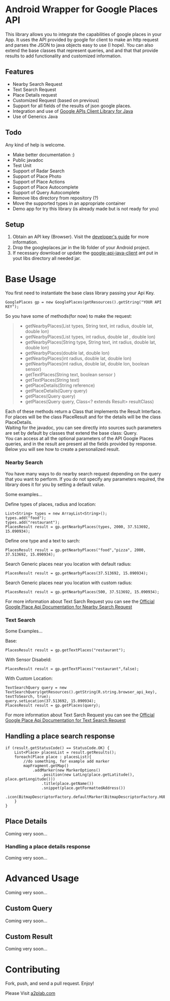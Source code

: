 # Android Wrapper for Google Places API

This library allows you to integrate the capabilities of google places in your App.
It uses the API provided by google for client to make an http request and parses the JSON to java objects easy to use (I hope).
You can also extend the base classes that represent queries, and and that that provide results to add functionality and customized information.

## Features

- Nearby  Search Request
- Text Search Request
- Place Details request
- Customized Request (based on previous)
- Support for all fields of the results of json google places.
- Integration and use of <a href="https://code.google.com/p/google-api-java-client/">Google APIs Client Library for Java</a>
- Use of Generics Java

## Todo

Any kind of help is welcome.

- Make better documentation :)
- Public javadoc
- Test Unit
- Support of Radar Search
- Support of Place Photo
- Support of Place Actions
- Support of Place Autocomplete
- Support of Query Autocomplete
- Remove libs directory from repository (?)
- Move the supported types in an appropriate container
- Demo app for try this library (is already made but is not ready for you)

## Setup

1. Obtain an API key (Browser).  Visit the <a href="https://developers.google.com/places/documentation/">developer's guide</a> for more information.
2. Drop the googleplaces.jar in the lib folder of your Android project.
3. If necessary download or update the <a href="https://code.google.com/p/google-api-java-client/">google-api-java-client</a> ant put in yout libs directory all needed jar.

# Base Usage

You first need to instantiate the base class library passing your Api Key.

    GooglePlaces gp = new GooglePlaces(getResources().getString("YOUR API KEY");

So you have some of methods(for now) to make the request:

> - getNearbyPlaces(List<String> types, String text, int radius, double lat, double lon)
> - getNearbyPlaces(List<String> types, int radius, double lat , double lon)
> - getNearbyPlaces(String type, String text, int radius, double lat, double lon)
> - getNearbyPlaces(double lat, double lon)
> - getNearbyPlaces(int radius, double lat, double lon)
> - getNearbyPlaces(int radius, double lat, double lon, boolean sensor)
> - getTextPlaces(String text, boolean sensor )
> - getTextPlaces(String text)
> - getPlaceDetails(String reference)
> - getPlaceDetails(Query query)
> - getPlaces(Query query)
> - getPlaces(Query query, Class<? extends Result> resultClass)
    
Each of these methods return a Class that implements the Result Interface.<br>
For places will be the class PlaceResult and for the details will be the class PlaceDetails.<br>
Waiting for the javadoc, you can see directly into sources such parameters are set by default by classes that extend the base class: Query.<br>
You can access at all the optional parameters of the  API Google Places queries, and in the result are present all the fields provided by response.<br>
Below you will see how to create a personalized result.

### Nearby Search

You have many ways to do nearby search request depending on the query that you want to perform.
If you do not specify any parameters required, the library does it for you by setting a default value.

Some examples...

Define types of places, radius and location:

    List<String> types = new ArrayList<String>();
    types.add("food");
    types.add("restaurant");
    PlacesResult result = gp.getNearbyPlaces(types, 2000, 37.513692, 15.090934);
    
Define one type and a text to sarch:

    PlacesResult result = gp.getNearbyPlaces("food","pizza", 2000, 37.513692, 15.090934);
    
Search Generic places near you location with default radius:

    PlacesResult result = gp.getNearbyPlaces(37.513692, 15.090934);
    
Search Generic places near you location with custom radius:

    PlacesResult result = gp.getNearbyPlaces(500, 37.513692, 15.090934);

For more information about Text Sarch Request you can see the <a href="https://developers.google.com/places/documentation/search#PlaceSearchRequests">Official Google Place Api Documentation for Nearby Search Request</a>

### Text Search

Some Examples...

Base:

    PlacesResult result = gp.getTextPlaces("restaurant");
    
With Sensor Disabeld:

    PlacesResult result = gp.getTextPlaces("restaurant",false);
    
With Custom Location:

    TextSearchQuery query = new TextSearchQuery(getResources().getString(R.string.browser_api_key), textToSearch, true);
    query.setLocation(37.513692, 15.090934);
    PlacesResult result = gp.getPlaces(query);
    
For more information about Text Sarch Request you can see the <a href="https://developers.google.com/places/documentation/search#TextSearchRequests">Official Google Place Api Documentation for Text Search Request</a>

## Handling a place search response

    if (result.getStatusCode() == StatusCode.OK) {
        List<Place> placesList = result.getResults();
        foreach(Place place : placesList){
            //do something, for example add marker
            mapFragment.getMap()
                .addMarker(new MarkerOptions()
                    .position(new LatLng(place.getLatitude(), place.getLongitude()))
                    .title(place.getName())
                    .snippet(place.getFormattedAddress())
		   		.icon(BitmapDescriptorFactory.defaultMarker(BitmapDescriptorFactory.HUE_CYAN)));
        }
    }

## Place Details

Coming very soon...

### Handling a place details response

Coming very soon...

# Advanced Usage

Coming very soon...

## Custom Query

Coming very soon...

## Custom Result

Coming very soon...

# Contributing

Fork, push, and send a pull request. Enjoy!

Please Visit <a href="a2plab.com">a2plab.com</a>
